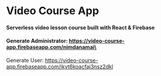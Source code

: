 # Video Course App
#### Serverless video lesson course built with React & Firebase

#### Generate Administrator: https://video-course-app.firebaseapp.com/nimdanamai\
Generate User: https://video-course-app.firebaseapp.com/ikyt6koacfaj3nsz2dkl
